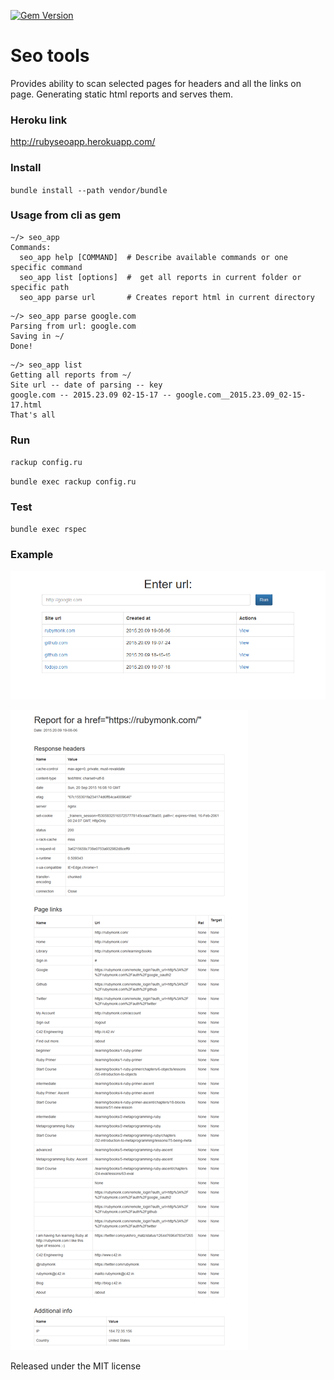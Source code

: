 [![Gem Version](https://badge.fury.io/rb/seo_app.svg)](http://badge.fury.io/rb/seo_app)

# Seo tools

Provides ability to scan selected pages for headers and all the links on page. Generating static html reports and serves them.

### Heroku link

http://rubyseoapp.herokuapp.com/


### Install
  
`bundle install --path vendor/bundle`

### Usage from cli as gem
```
~/> seo_app
Commands:
  seo_app help [COMMAND]  # Describe available commands or one specific command
  seo_app list [options]  #  get all reports in current folder or specific path
  seo_app parse url       # Creates report html in current directory
```
```
~/> seo_app parse google.com
Parsing from url: google.com
Saving in ~/
Done!
```
```
~/> seo_app list
Getting all reports from ~/
Site url -- date of parsing -- key
google.com -- 2015.23.09 02-15-17 -- google.com__2015.23.09_02-15-17.html
That's all
```

### Run
  
`rackup config.ru`

`bundle exec rackup config.ru`

### Test

`bundle exec rspec`

### Example

![Index image](https://raw.githubusercontent.com/Faulik/ruby_seo_tools/master/public/img/index_page.png)

![Report image](https://raw.githubusercontent.com/Faulik/ruby_seo_tools/master/public/img/report_page.png)

Released under the MIT license
